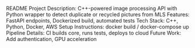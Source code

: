 README
Project Description: C++-powered image processing API with Python wrapper to detect duplicate or recycled pictures from MLS 
Features: FastAPI endpoints, Dockerized build, automated tests
Tech Stack: C++, Python, Docker, AWS
Setup Instructions: docker build / docker-compose up
Pipeline Details: CI builds core, runs tests, deploys to cloud
Future Work: Add authentication, GPU acceleration